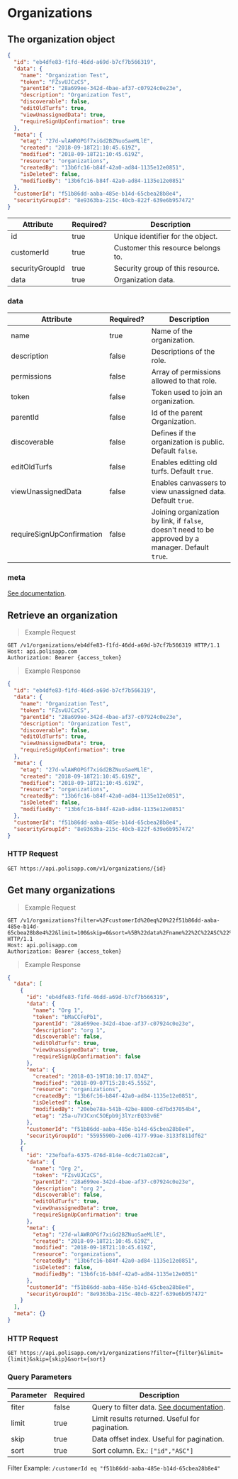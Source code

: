 # Organizations

## The organization object

```json
{
  "id": "eb4dfe83-f1fd-46dd-a69d-b7cf7b566319",
  "data": {
    "name": "Organization Test",
    "token": "FZsvUJCzCS",
    "parentId": "28a699ee-342d-4bae-af37-c07924c0e23e",
    "description": "Organization Test",
    "discoverable": false,
    "editOldTurfs": true,
    "viewUnassignedData": true,
    "requireSignUpConfirmation": true
  },
  "meta": {
    "etag": "27d-wlAWROPGf7xiGd2BZNuoSaeMLlE",
    "created": "2018-09-18T21:10:45.619Z",
    "modified": "2018-09-18T21:10:45.619Z",
    "resource": "organizations",
    "createdBy": "13b6fc16-b84f-42a0-ad84-1135e12e0851",
    "isDeleted": false,
    "modifiedBy": "13b6fc16-b84f-42a0-ad84-1135e12e0851"
  },
  "customerId": "f51b86dd-aaba-485e-b14d-65cbea28b8e4",
  "securityGroupId": "8e9363ba-215c-40cb-822f-639e6b957472"
}
```

Attribute | Required? | Description
--------- | --------- | -----------
id | true | Unique identifier for the object.
customerId | true | Customer this resource belongs to.
securityGroupId | true | Security group of this resource.
data | true | Organization data.

### data

Attribute | Required? | Description
--------- | --------- | -----------
name | true | Name of the organization.
description | false | Descriptions of the role.
permissions | false | Array of permissions allowed to that role.
token | false | Token used to join an organization.
parentId | false | Id of the parent Organization.
discoverable | false | Defines if the organization is public. Default `false`.
editOldTurfs | false | Enables editting old turfs. Default `true`.
viewUnassignedData | false | Enables canvassers to view unassigned data. Default `true`.
requireSignUpConfirmation | false | Joining organization by link, if `false`, doesn't need to be approved by a manager. Default `true`.

### meta

[See documentation](#metadata-object).

## Retrieve an organization

> Example Request

```http
GET /v1/organizations/eb4dfe83-f1fd-46dd-a69d-b7cf7b566319 HTTP/1.1
Host: api.polisapp.com
Authorization: Bearer {access_token}
```

> Example Response

```json
{
  "id": "eb4dfe83-f1fd-46dd-a69d-b7cf7b566319",
  "data": {
    "name": "Organization Test",
    "token": "FZsvUJCzCS",
    "parentId": "28a699ee-342d-4bae-af37-c07924c0e23e",
    "description": "Organization Test",
    "discoverable": false,
    "editOldTurfs": true,
    "viewUnassignedData": true,
    "requireSignUpConfirmation": true
  },
  "meta": {
    "etag": "27d-wlAWROPGf7xiGd2BZNuoSaeMLlE",
    "created": "2018-09-18T21:10:45.619Z",
    "modified": "2018-09-18T21:10:45.619Z",
    "resource": "organizations",
    "createdBy": "13b6fc16-b84f-42a0-ad84-1135e12e0851",
    "isDeleted": false,
    "modifiedBy": "13b6fc16-b84f-42a0-ad84-1135e12e0851"
  },
  "customerId": "f51b86dd-aaba-485e-b14d-65cbea28b8e4",
  "securityGroupId": "8e9363ba-215c-40cb-822f-639e6b957472"
}
```

### HTTP Request
`GET https://api.polisapp.com/v1/organizations/{id}`

## Get many organizations

> Example Request

```http
GET /v1/organizations?filter=%2FcustomerId%20eq%20%22f51b86dd-aaba-485e-b14d-65cbea28b8e4%22&limit=100&skip=0&sort=%5B%22data%2Fname%22%2C%22ASC%22%5D HTTP/1.1
Host: api.polisapp.com
Authorization: Bearer {access_token}
```

> Example Response

```json
{
  "data": [
    {
      "id": "eb4dfe83-f1fd-46dd-a69d-b7cf7b566319",
      "data": {
        "name": "Org 1",
        "token": "bMaCCFePb1",
        "parentId": "28a699ee-342d-4bae-af37-c07924c0e23e",
        "description": "org 1",
        "discoverable": false,
        "editOldTurfs": true,
        "viewUnassignedData": true,
        "requireSignUpConfirmation": false
      },
      "meta": {
        "created": "2018-03-19T18:10:17.034Z",
        "modified": "2018-09-07T15:28:45.555Z",
        "resource": "organizations",
        "createdBy": "13b6fc16-b84f-42a0-ad84-1135e12e0851",
        "isDeleted": false,
        "modifiedBy": "20ebe78a-541b-42be-8800-cd7bd37054b4",
        "etag": "25a-u7VJCxnC5OEpb9j3lYzrEQ33v6E"
      },
      "customerId": "f51b86dd-aaba-485e-b14d-65cbea28b8e4",
      "securityGroupId": "5595590b-2e06-4177-99ae-3133f811df62"
    },
    {
      "id": "23efbafa-6375-476d-814e-4cdc71a02ca8",
      "data": {
        "name": "Org 2",
        "token": "FZsvUJCzCS",
        "parentId": "28a699ee-342d-4bae-af37-c07924c0e23e",
        "description": "org 2",
        "discoverable": false,
        "editOldTurfs": true,
        "viewUnassignedData": true,
        "requireSignUpConfirmation": true
      },
      "meta": {
        "etag": "27d-wlAWROPGf7xiGd2BZNuoSaeMLlE",
        "created": "2018-09-18T21:10:45.619Z",
        "modified": "2018-09-18T21:10:45.619Z",
        "resource": "organizations",
        "createdBy": "13b6fc16-b84f-42a0-ad84-1135e12e0851",
        "isDeleted": false,
        "modifiedBy": "13b6fc16-b84f-42a0-ad84-1135e12e0851"
      },
      "customerId": "f51b86dd-aaba-485e-b14d-65cbea28b8e4",
      "securityGroupId": "8e9363ba-215c-40cb-822f-639e6b957472"
    }
  ],
  "meta": {}
}

```

### HTTP Request
`GET https://api.polisapp.com/v1/organizations?filter={filter}&limit={limit}&skip={skip}&sort={sort}`

### Query Parameters

Parameter | Required | Description
--------- | -------- | -----------
fiter | false | Query to filter data. [See documentation](#filters).
limit | true | Limit results returned. Useful for pagination.
skip | true | Data offset index. Useful for pagination.
sort | true | Sort column. Ex.: `["id","ASC"]`

Filter Example: `/customerId eq "f51b86dd-aaba-485e-b14d-65cbea28b8e4"`

